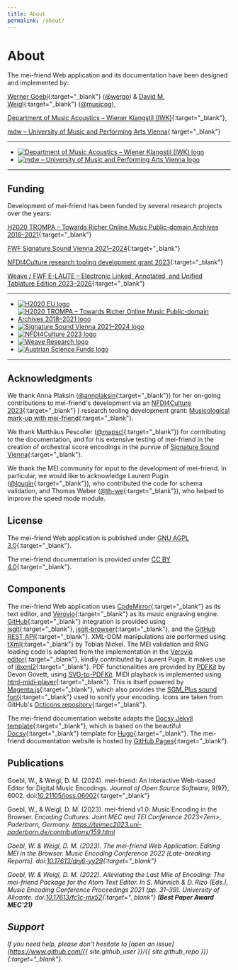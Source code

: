 ```yaml
---
title: About
permalink: /about/
---
```


# About

The mei-friend Web application and its documentation have been designed and implemented by:

[Werner Goebl](https://iwk.mdw.ac.at/goebl/){:target="_blank"} ([@wergo](https://github.com/wergo)) & 
[David M. Weigl](https://iwk.mdw.ac.at/david-weigl/){:target="_blank"} ([@musicog](https://github.com/musicog)), 

[Department of Music Acoustics &ndash; Wiener Klangstil (IWK)](https://iwk.mdw.ac.at/){:target="_blank"}, 

[mdw &ndash; University of Music and Performing Arts Vienna](https://www.mdw.ac.at/){:target="_blank"}

<hr/>
<div>
    <ul class="logos">
        <li class="logo">
            <a href="https://iwk.mdw.ac.at" target="_blank">
                <img src="../assets/img/IWK-logo.svg" alt="Department of Music Acoustics &ndash; Wiener Klangstil (IWK) logo"/>
            </a>
        </li>
        <li class="logo">
            <a href="https://www.mdw.ac.at" target="_blank">
                <img src="../assets/img/mdw-logo.svg" alt="mdw &ndash; University of Music and Performing Arts Vienna logo" />
            </a>
        </li>
    </ul>
</div>
<hr/>

## Funding

Development of mei-friend has been funded by several research projects over the years:

[H2020 TROMPA &ndash; Towards Richer Online Music Public-domain Archives 2018&ndash;2021](https://iwk.mdw.ac.at/h2020-trompa/){:target="_blank"}

[FWF Signature Sound Vienna 2021&ndash;2024](https://iwk.mdw.ac.at/signature-sound-vienna/){:target="_blank"}

[NFDI4Culture research tooling development grant 2023](https://nfdi4culture.de/){:target="_blank"}

[Weave / FWF E-LAUTE &ndash; Electronic Linked, Annotated, and Unified Tablature Edition 2023&ndash;2026](https://iwk.mdw.ac.at/e-laute/){:target="_blank"}


<hr/>

<div>
    <ul class="logos">
        <li class="logo">
            <a href="http://ec.europa.eu/programmes/horizon2020/en">
                <img src="../assets/img/Flag_of_Europe.svg" alt="H2020 EU logo" />
            </a>
        </li>
        <li class="logo wide">
            <a href="https://trompamusic.eu" target="_blank">
                <img src="../assets/img/TROMPA-logo.png" alt="H2020 TROMPA &ndash; Towards Richer Online Music Public-domain Archives 2018&ndash;2021 logo" />
            </a>
        </li>
        <li class="logo wide tall">
            <a href="https://iwk.mdw.ac.at/signature-sound-vienna" target="_blank">
                <img src="../assets/img/signature-sound-light.png" alt="Signature Sound Vienna 2021&ndash;2024 logo" />
            </a>
        </li>
        <li class="logo">
            <a href="https://nfdi4culture.de" target="_blank">
                <img src="../assets/img/NFDI4C.svg" alt="NFDI4Culture 2023 logo" />
            </a>
        </li>
        <li class="logo">
            <a href="https://nfdi4culture.de" target="_blank">
                <img src="../assets/img/Weave.svg" alt="Weave Research logo" />
            </a>
        </li>
        <li class="logo wide">
            <a href="https://www.fwf.ac.at" target="_blank">
                <img src="../assets/img/fwf-logo.jpg" alt="Austrian Science Funds logo" />
            </a>
        </li>
    </ul>
</div>
<hr/>


## Acknowledgments

We thank Anna Plaksin ([@annplaksin](https://github.com/annplaksin){:target="_blank"}) for her on-going contributions to mei-friend's development via an [NFDI4Culture 2023](https://nfdi4culture.de/){:target="_blank"} ) research tooling development grant: [Musicological mark-up with mei-friend](https://nfdi4culture.de/news-events/news/2nd-forum-further-development-of-research-tools-data-services-report.html){:target="_blank"}.

We thank Matthäus Pescoller ([@mapscl](https://github.com/mapscl){:target="_blank"}) for contributing to the documentation, and for his extensive testing of mei-friend in the creation of orchestral score encodings in the purvue of [Signature Sound Vienna](https://github.com/signature-sound-vienna){:target="_blank"}.

We thank the MEI community for input to the development of mei-friend. 
In particular, we would like to acknowledge Laurent Pugin ([@lpugin](https://github.com/lpugin){:target="_blank"}), who contributed the code for schema validation, and 
Thomas Weber ([@th-we](https://github.com/th-we){:target="_blank"}), who helped to improve the speed mode module.

## License

The mei-friend Web application is published under [GNU AGPL 3.0](https://github.com/mei-friend/mei-friend/blob/main/LICENSE){:target="_blank"}. 

The mei-friend documentation is provided under [CC BY 4.0](http://creativecommons.org/licenses/by/4.0/){:target="_blank"}.


## Components

The mei-friend Web application uses [CodeMirror](https://codemirror.net){:target="_blank"} as its text editor, and [Verovio](https://www.verovio.org){:target="_blank"} as its music engraving engine. [GitHub](https://github.org){:target="_blank"} integration is provided using [jsgit](https://github.com/creationix/jsgit){:target="_blank"}, [jsgit-browser](https://github.com/LivelyKernel/js-git-browser){:target="_blank"}, and the [GitHub REST API](https://docs.github.com/en/rest){:target="_blank"}. XML-DOM manipulations are performed using [tXml](https://github.com/TobiasNickel/tXml){:target="_blank"} by Tobias Nickel. The MEI validation and RNG loading code is adapted from the implementation in the [Verovio editor](https://editor.verovio.org){:target="_blank"}, kindly contributed by Laurent Pugin. It makes use of [libxml2](https://gitlab.gnome.org/GNOME/libxml2/){:target="_blank"}. PDF functionalities are provided by [PDFKit](https://github.com/foliojs/pdfkit) by Devon Govett, using [SVG-to-PDFKit](https://github.com/alafr/SVG-to-PDFKit). MIDI playback is implemented using [html-midi-player](https://github.com/cifkao/html-midi-player){:target="_blank"}. This is itself powered by [Magenta.js](https://github.com/magenta/magenta-js/tree/master/music/){:target="_blank"}, which also provides the [SGM_Plus sound font](https://storage.googleapis.com/magentadata/js/soundfonts/sgm_plus/soundfont.json){:target="_blank"} used to sonify your encoding. Icons are taken from GitHub's [Octicons repository](https://github.com/primer/octicons){:target="_blank"}.


The mei-friend documentation website adapts the [Docsy Jekyll template](https://vsoch.github.io/docsy-jekyll/){:target="_blank"}, which is based
on the beautiful [Docsy](https://github.com/google/docsy){:target="_blank"} template for [Hugo](https://gohugo.io/){:target="_blank"}. The mei-friend documentation website is hosted by [GitHub Pages](https://pages.github.com){:target="_blank"}.

## Publications

<a name="GoeblWeigl-JOSS2024"></a>
Goebl, W., & Weigl, D. M. (2024). mei-friend: An Interactive Web-based Editor for Digital Music Encodings. <em>Journal of Open Source Software</em>, 9(97), 6002. doi:[10.21105/joss.06002](https://doi.org/10.21105/joss.06002){:target="_blank"}

<a name="GoeblWeigl-TEIMEC2023"></a>
Goebl, W., & Weigl, D. M. (2023). mei-friend v1.0: Music Encoding in the Browser. <em>Encoding Cultures. Joint MEC and TEI Conference 2023<7em>, Paderborn, Germany. https://teimec2023.uni-paderborn.de/contributions/159.html

<a name="GoeblWeigl-MEC2022">Goebl, W. & Weigl, D. M. (2023). The mei-friend Web Application: Editing MEI in the Browser. <em>Music Encoding Conference 2022</em> [Late-breaking Reports].
doi:[10.17613/dnj6-yy29](https://doi.org/10.17613/dnj6-yy29){:target="_blank"}

<a name="GoeblWeigl-MEC2021"></a>Goebl, W. & Weigl, D. M. (2022). Alleviating the Last Mile of Encoding: The mei-friend Package for the Atom Text Editor.  In S. Münnich & D. Rizo (Eds.), <em>Music Encoding Conference Proceedings 2021</em> (pp. 31&ndash;39). University of Alicante. 
doi:[10.17613/fc1c-mx52](https://doi.org/10.17613/fc1c-mx52){:target="_blank"} **(Best Paper Award MEC'21)**


## Support

If you need help, please don't hesitate to [open an issue](https://www.github.com/{{ site.github_user }}/{{ site.github_repo }}){:target="_blank"}.

